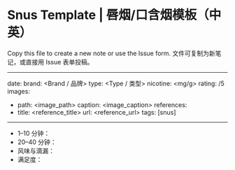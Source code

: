 # Snus Template | 唇烟/口含烟模板（中英）

Copy this file to create a new note or use the Issue form. 文件可复制为新笔记，或直接用 Issue 表单投稿。

---
date: <YYYY-MM-DD>
brand: <Brand / 品牌>
type: <Type / 类型>
nicotine: <mg/g>
rating: <score>/5
images: 
  - path: <image_path>
    caption: <image_caption>
references:
  - title: <reference_title>
    url: <reference_url>
tags: [snus]
---

- 1–10 分钟：
- 20–40 分钟：
- 风味与滴漏：
- 满足度：
